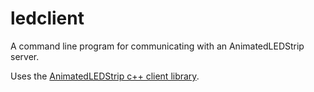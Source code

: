 # ledclient

A command line program for communicating with an AnimatedLEDStrip server.

Uses the [AnimatedLEDStrip c++ client library](https://github.com/AnimatedLEDStrip/client-cpp).

